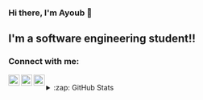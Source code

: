 
### Hi there, I'm Ayoub 👋
## I'm a software engineering student!!
### Connect with me:

[<img align="left" alt="codeSTACKr | Twitter" width="22px" src="https://cdn.jsdelivr.net/npm/simple-icons@v3/icons/twitter.svg" />][twitter]
[<img align="left" alt="codeSTACKr | LinkedIn" width="22px" src="https://cdn.jsdelivr.net/npm/simple-icons@v3/icons/linkedin.svg" />][linkedin]
[<img align="left" alt="codeSTACKr | Instagram" width="22px" src="https://cdn.jsdelivr.net/npm/simple-icons@v3/icons/instagram.svg" />][instagram]

<br />


<details>
  <summary>:zap: GitHub Stats</summary>
  <p>
  <img align="left" alt="AyoubGrioui's GitHub Stats" src="https://github-readme-stats.vercel.app/api?username=AyoubGrioui&theme=dracula" />
  </p>
  <p align="left">
  <a href="https://badges.pufler.dev/visits/ayoubgrioui/ayoubgrioui">
    <img src="https://badges.pufler.dev/visits/ayoubgrioui/ayoubgrioui?style=flat-square&color=blue&logo=github?1" alt="Visits Badge">
  </a>
  <a href="https://badges.pufler.dev/years/ayoubgrioui">
    <img src="https://badges.pufler.dev/years/ayoubgrioui?style=flat-square&color=blue&logo=github?1" alt="Years">
  </a>
  <a href="https://badges.pufler.dev/repos/ayoubgrioui">
    <img src="https://badges.pufler.dev/repos/ayoubgrioui?style=flat-square&color=blue&logo=github?1" alt="Repos">
  </a>
</p>
  
</details>


[twitter]: https://twitter.com/grioui_ayoub
[instagram]: https://www.instagram.com/theworld.is.gray
[linkedin]: https://www.linkedin.com/in/griouiayoub/


